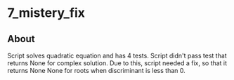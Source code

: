 # 7_mistery_fix
## About
Script solves quadratic equation and has 4 tests.
Script didn't pass test that returns None for complex solution.
Due to this, script needed a fix, so that it returns None None for roots 
when discriminant is less than 0.